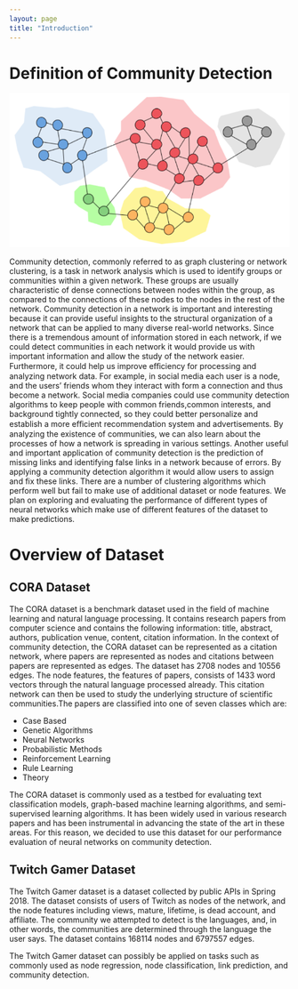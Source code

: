 ```yaml
---
layout: page
title: "Introduction"
---
```


# Definition of Community Detection

![community_detection](figures/community_detection.png)

Community detection, commonly referred to as graph clustering or network clustering, is a task in network analysis which is used to identify groups or communities within a given network. These groups are usually characteristic of dense connections between nodes within the group, as compared to the connections of these nodes to the nodes in the rest of the network.
Community detection in a network is important and interesting because it can provide useful insights to the structural organization of a network that can be applied to many diverse real-world networks. Since there is a tremendous amount of information stored in each network, if we could detect communities in each network it would provide us with important information and allow the study of the network easier. Furthermore, it could help us improve eﬀiciency for processing and analyzing network data. For example, in social media each user is a node, and the users’ friends whom they interact with form a connection and thus become a network. Social media companies could use community detection algorithms to keep people with common friends,common interests, and background tightly connected, so they could better personalize and establish a more eﬀicient recommendation system and advertisements. By analyzing the existence of communities, we can also learn about the processes of how a network is spreading in various settings. Another useful and important application of community detection is the prediction of missing links and identifying false links in a network because of errors. By applying a community detection algorithm it would allow users to assign and fix these links. There are a number of clustering algorithms which perform well but fail to make use of additional dataset or node features. We plan on exploring and evaluating the performance of different types of neural networks which make use of different features of the dataset to make predictions.

# Overview of Dataset
## CORA Dataset

The CORA dataset is a benchmark dataset used in the field of machine learning and natural language processing. It contains research papers from computer science and contains the following information: title, abstract, authors, publication venue, content, citation information. In the context of community detection, the CORA dataset can be represented as a citation network, where papers are represented as nodes and citations between papers are represented as edges. The dataset has 2708 nodes and 10556 edges. The node features, the features of papers, consists of 1433 word vectors through the natural language processed already. This citation network can then be used to study the underlying structure of scientific communities.The papers are classified into one of seven classes which are:

* Case Based
* Genetic Algorithms
* Neural Networks
* Probabilistic Methods
* Reinforcement Learning
* Rule Learning
* Theory

The CORA dataset is commonly used as a testbed for evaluating text classification models, graph-based machine learning algorithms, and semi-supervised learning algorithms. It has been widely used in various research papers and has been instrumental in advancing the state of the art in these areas. For this reason, we decided to use this dataset for our performance evaluation of neural networks on community detection.

## Twitch Gamer Dataset

The Twitch Gamer dataset is a dataset collected by public APIs in Spring 2018. The dataset consists of users of Twitch as nodes of the network, and the node features including views, mature, lifetime, is dead account, and affiliate. The community we attempted to detect is the languages, and, in other words, the communities are determined through the language the user says. The dataset contains 168114 nodes and 6797557 edges. 

The Twitch Gamer dataset can possibly be applied on tasks such as commonly used as node regression, node classification, link prediction, and community detection.